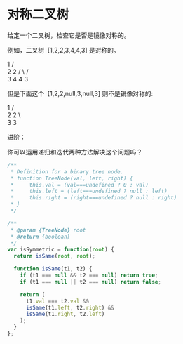 # 对称二叉树

给定一个二叉树，检查它是否是镜像对称的。

例如，二叉树  [1,2,2,3,4,4,3] 是对称的。

1
/ \
2 2
/ \ / \
3 4 4 3

但是下面这个  [1,2,2,null,3,null,3] 则不是镜像对称的:

1
/ \
2 2
\ \
 3 3

进阶：

你可以运用递归和迭代两种方法解决这个问题吗？

```js
/**
 * Definition for a binary tree node.
 * function TreeNode(val, left, right) {
 *     this.val = (val===undefined ? 0 : val)
 *     this.left = (left===undefined ? null : left)
 *     this.right = (right===undefined ? null : right)
 * }
 */

/**
 * @param {TreeNode} root
 * @return {boolean}
 */
var isSymmetric = function(root) {
  return isSame(root, root);

  function isSame(t1, t2) {
    if (t1 === null && t2 === null) return true;
    if (t1 === null || t2 === null) return false;

    return (
      t1.val === t2.val &&
      isSame(t1.left, t2.right) &&
      isSame(t1.right, t2.left)
    );
  }
};
```

